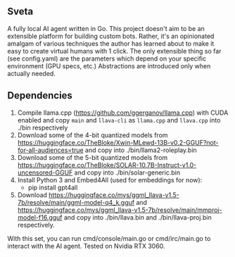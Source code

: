 ## Sveta

A fully local AI agent written in Go.
This project doesn't aim to be an extensible platform for building custom bots.
Rather, it's an opinionated amalgam of various techniques the author has learned about to make it easy to create virtual humans with 1 click.
The only extensible thing so far (see config.yaml) are the parameters which depend on your specific environment (GPU specs, etc.)
Abstractions are introduced only when actually needed.

## Dependencies

1. Compile llama.cpp (https://github.com/ggerganov/llama.cpp) with CUDA enabled and copy `main` and `llava-cli` as `llama.cpp` and `llava.cpp` into ./bin respectively
2. Download some of the 4-bit quantized models from https://huggingface.co/TheBloke/Xwin-MLewd-13B-v0.2-GGUF?not-for-all-audiences=true and copy into ./bin/llama2-roleplay.bin
3. Download some of the 5-bit quantized models from https://huggingface.co/TheBloke/SOLAR-10.7B-Instruct-v1.0-uncensored-GGUF and copy into ./bin/solar-generic.bin
4. Install Python 3 and Embed4All (used for embeddings for now):
   - pip install gpt4all
5. Download https://huggingface.co/mys/ggml_llava-v1.5-7b/resolve/main/ggml-model-q4_k.gguf and https://huggingface.co/mys/ggml_llava-v1.5-7b/resolve/main/mmproj-model-f16.gguf and copy into ./bin/llava.bin and ./bin/llava-proj.bin respectively.

With this set, you can run cmd/console/main.go or cmd/irc/main.go to interact with the AI agent. Tested on Nvidia RTX 3060.